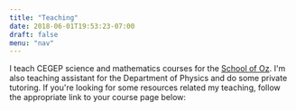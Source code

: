 ```yaml
---
title: "Teaching"
date: 2018-06-01T19:53:23-07:00
draft: false
menu: "nav"
---
```


I teach CEGEP science and mathematics courses for the [School of Oz](http://www.theschoolofoz.com/welcome). I'm also teaching assistant for the Department of Physics and do some private tutoring. If you're looking for some resources related my teaching, follow the appropriate link to your course page below:
